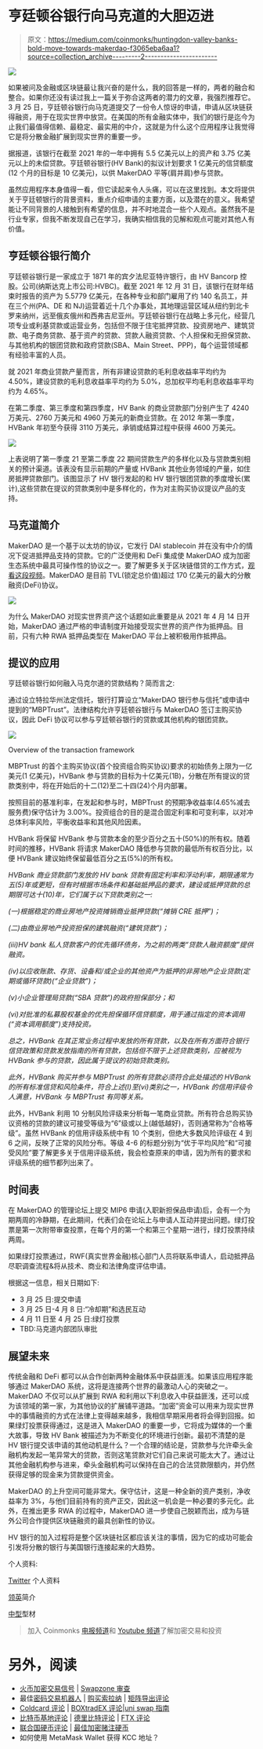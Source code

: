 # 亨廷顿谷银行向马克道的大胆迈进

> 原文：<https://medium.com/coinmonks/huntingdon-valley-banks-bold-move-towards-makerdao-f3065eba6aa1?source=collection_archive---------2----------------------->

![](img/b447bfcc01501b589d21dbfff5228377.png)

如果被问及金融或区块链最让我兴奋的是什么，我的回答是一样的，两者的融合和整合。如果你还没有读过我上一篇关于弥合这两者的潜力的文章，我强烈推荐它。3 月 25 日，亨廷顿谷银行向马克道提交了一份令人惊讶的申请，申请从区块链获得融资，用于在现实世界中放贷。在美国的所有金融实体中，我们的银行是迄今为止我们最值得信赖、最稳定、最实用的中介，这就是为什么这个应用程序让我觉得它是将分散金融扩展到现实世界的重要一步。

据报道，该银行在截至 2021 年的一年中拥有 5.5 亿美元以上的资产和 3.75 亿美元以上的未偿贷款。亨廷顿谷银行(HV Bank)的拟议计划要求 1 亿美元的信贷额度(12 个月的目标是 10 亿美元)，以供 MakerDAO 平等(肩并肩)参与贷款。

虽然应用程序本身值得一看，但它读起来令人头痛，可以在这里找到。本文将提供关于亨廷顿银行的背景资料，重点介绍申请的主要方面，以及潜在的意义。我希望能让不同背景的人接触到有希望的信息，并不时地混合一些个人观点。虽然我不是行业专家，但我不断发现自己在学习，我确实相信我的见解和观点可能对其他人有价值。

## 亨廷顿谷银行简介

亨廷顿谷银行是一家成立于 1871 年的宾夕法尼亚特许银行，由 HV Bancorp 控股。公司(纳斯达克上市公司:HVBC)。截至 2021 年 12 月 31 日，该银行在财年结束时报告的资产为 5.5779 亿美元，在各种专业和部门雇用了约 140 名员工，并在三个州(PA、DE 和 NJ)运营着近十几个办事处，其地理运营区域从纽约到北卡罗来纳州，远至俄亥俄州和西弗吉尼亚州。亨廷顿谷银行在战略上多元化，经营几项专业或利基贷款或运营业务，包括但不限于住宅抵押贷款、投资房地产、建筑贷款、电子商务贷款、基于资产的贷款、贷款人融资贷款、个人担保和无担保贷款、与其他机构的银团贷款和政府贷款(SBA、Main Street、PPP)，每个运营领域都有经验丰富的人员。

就 2021 年商业贷款产量而言，所有非建设贷款的毛利息收益率平均约为 4.50%，建设贷款的毛利息收益率平均约为 5.0%，总加权平均毛利息收益率平均约为 4.65%。

在第二季度、第三季度和第四季度，HV Bank 的商业贷款部门分别产生了 4240 万美元、2760 万美元和 4960 万美元的新商业贷款。在 2012 年第一季度，HVBank 年初至今获得 3110 万美元，承销或结算过程中获得 4600 万美元。

![](img/78f44e476b8ca521ebff6b7e2136f332.png)

上表说明了第一季度 21 至第二季度 22 期间贷款生产的多样化以及与贷款类别相关的预计渠道。该表没有显示前期的产量或 HVBank 其他业务领域的产量，如住房抵押贷款部门。该图显示了 HV 银行发起的和 HV 银行银团贷款的季度增长(累计),这些贷款在提议的贷款类别中是多样化的，作为对主购买协议提议产品的支持。

## 马克道简介

MakerDAO 是一个基于以太坊的协议，它发行 DAI stablecoin 并在没有中介的情况下促进抵押品支持的贷款。它的广泛使用和 DeFi 集成使 MakerDAO 成为加密生态系统中最具可操作性的协议之一。要了解更多关于区块链借贷的工作方式，[观看这段视频](https://www.youtube.com/watch?v=J9q8hkyy8oM)。MakerDAO 是目前 TVL(锁定总价值)超过 170 亿美元的最大的分散融资(DeFi)协议。

![](img/91824055f6096dfb0e4184ca206aa5dc.png)

为什么 MakerDAO 对现实世界资产这个话题如此重要是从 2021 年 4 月 14 日开始，MakerDAO 通过严格的申请制度开始接受现实世界的资产作为抵押品。目前，只有六种 RWA 抵押品类型在 MakerDAO 平台上被积极用作抵押品。

## 提议的应用

亨廷顿谷银行如何融入马克尔道的贷款结构？简而言之:

通过设立特拉华州法定信托，银行打算设立“MakerDAO 银行参与信托”或申请中提到的“MBPTrust”。法律结构允许亨廷顿谷银行与 MakerDAO 签订主购买协议，因此 DeFi 协议可以参与亨廷顿谷银行的贷款或其他机构的银团贷款。

![](img/2d343898c0b57dd5b95cc3b39702b76e.png)

Overview of the transaction framework

MBPTrust 的首个主购买协议(首个投资组合购买协议)要求的初始债务上限为一亿美元(1 亿美元)，HVBank 参与贷款的目标为十亿美元(1B)，分散在所有提议的贷款类别中，将在开始后的十二(12)至二十四(24)个月内部署。

按照目前的基准利率，在发起和参与时，MBPTrust 的预期净收益率(4.65%减去服务费)保守估计为 3.00%。投资组合的目的是混合固定利率和可变利率，以对冲总体利率风险，平衡收益率和其他风险因素。

HVBank 将保留 HVBank 参与贷款本金的至少百分之五十(50%)的所有权。随着时间的推移，HVBank 将请求 MakerDAO 降低参与贷款的最低所有权百分比，以便 HVBank 建议始终保留最低百分之五(5%)的所有权。

*HVBank 商业贷款部门发放的 HV bank 贷款有固定利率和浮动利率，期限通常为五(5)年或更短，但有时根据市场条件和基础抵押品的要求，建设或抵押贷款的总期限可达十(10)年，它们属于以下贷款类别之一:*

*(一)根据稳定的商业房地产投资摊销商业抵押贷款(“摊销 CRE 抵押”)；*

*(二)由商业房地产投资担保的建筑融资(“建筑贷款”)；*

*(iii)HV bank 私人贷款客户的优先循环债务，为之前的两类“贷款人融资额度”提供融资。*

*(iv)以应收账款、存货、设备和/或企业的其他资产为抵押的非房地产企业贷款(定期或循环贷款)(“企业贷款”)；*

*(v)小企业管理局贷款(“SBA 贷款”)的政府担保部分；和*

*(vi)对批准的私募股权基金的优先担保循环信贷额度，用于通过指定的资本调用(“资本调用额度”)支持投资。*

*总之，HVBank 在其正常业务过程中发放的所有贷款，以及在所有方面符合银行信贷政策和贷款发放指南的所有贷款，包括但不限于上述贷款类别，应被视为 HVBank 参与的贷款，因此属于提议的初始贷款类别。*

*此外，HVBank 购买并参与 MBPTrust 的所有贷款必须符合此处描述的 HVBank 的所有标准信贷和风险条件，符合上述(I)至(vi)类别之一，HVBank 的信用评级令人满意，HVBank 与 MBPTrust 有同等关系。*

此外，HVBank 利用 10 分制风险评级来分析每一笔商业贷款。所有符合总购买协议资格的贷款的建议可接受等级为“6”级或以上(越低越好)，否则通常称为“合格等级”。虽然 HVBank 的信用评级系统中有 10 个类别，但绝大多数风险评级在 4 到 6 之间，反映了正常的风险分布。等级 4-6 的标题分别为“优于平均风险”和“可接受风险”要了解更多关于信用评级系统，我会检查原来的申请，因为所有的要求和评级系统的细节都列出来了。

## 时间表

在 MakerDAO 的管理论坛上提交 MIP6 申请(入职新担保品申请)后，会有一个为期两周的冷静期，在此期间，代表们会在论坛上与申请人互动并提出问题。绿灯投票是第一次附带审查投票，在每个月的第一个和第三个星期一进行，绿灯投票持续两周。

如果绿灯投票通过，RWF(真实世界金融)核心部门人员将联系申请人，启动抵押品尽职调查流程&将从技术、商业和法律角度评估申请。

根据这一信息，相关日期如下:

*   3 月 25 日:提交申请
*   3 月 25 日-4 月 8 日:“冷却期”和选民互动
*   4 月 11 日至 4 月 25 日:绿灯投票
*   TBD:马克道内部团队审批

## 展望未来

传统金融和 DeFi 都可以从合作创新两种金融体系中获益匪浅。如果该应用程序能够通过 MakerDAO 系统，这将是连接两个世界的最激动人心的突破之一。MakerDAO 不仅可以从扩展到 RWA 和利用以下利息收入中获益匪浅，还可以成为该领域的第一家，为其他协议的扩展铺平道路。“加密”资金可以用来为现实世界中的事情融资的方式在法律上变得越来越多，我相信早期采用者将会得到回报。如果绿灯投票获得通过，这是进入 MakerDAO 的重要一步，它将成为媒体的一个重大故事，导致 HV Bank 被描述为为不断变化的环境进行创新。最初不清楚的是 HV 银行提交该申请的其他动机是什么？一个合理的结论是，贷款参与允许牵头金融机构发起一笔异常大的贷款，否则这笔贷款对它们自己来说可能太大了。通过让其他金融机构参与进来，牵头金融机构可以保持在自己的合法贷款限额内，并仍然获得足够的现金来为贷款提供资金。

MakerDAO 的上升空间可能非常大。保守估计，这是一种全新的资产类别，净收益率为 3%，与他们目前持有的资产正交，因此这一机会是一种必要的多元化。此外，在推出更多 RWA 的过程中，MakerDAO 进一步使自己脱颖而出，成为与链外公司合作提供区块链融资的最具创新性的协议。

HV 银行的加入过程将是整个区块链社区都应该关注的事情，因为它的成功可能会引发将分散的银行与美国银行连接起来的大趋势。

个人资料:

[Twitter](https://twitter.com/AltoGrayson) 个人资料

[领英](https://www.linkedin.com/in/grayson-alto-243bb21ba/)简介

[中型](http://graysonalto.medium.com/)型材

> 加入 Coinmonks [电报频道](https://t.me/coincodecap)和 [Youtube 频道](https://www.youtube.com/c/coinmonks/videos)了解加密交易和投资

# 另外，阅读

*   [火币加密交易信号](https://coincodecap.com/huobi-crypto-trading-signals) | [Swapzone 审查](/coinmonks/swapzone-review-crypto-exchange-data-aggregator-e0ad78e55ed7)
*   最佳[密码交易机器人](https://coincodecap.com/best-crypto-trading-bots) | [购买索拉纳](https://coincodecap.com/buy-solana) | [矩阵导出评论](https://coincodecap.com/matrixport-review)
*   [Coldcard 评论](https://coincodecap.com/coldcard-review) | [BOXtradEX 评论](https://coincodecap.com/boxtradex-review)|[uni swap 指南](https://coincodecap.com/uniswap)
*   [比特币基地评论](/coinmonks/coinbase-review-6ef4e0f56064) | [德里比特评论](/coinmonks/deribit-review-options-fees-apis-and-testnet-2ca16c4bbdb2) | [FTX 评论](/coinmonks/ftx-crypto-exchange-review-53664ac1198f)
*   [联合国硬币评论](https://coincodecap.com/unocoin-review) | [最佳加密赌注硬币](https://coincodecap.com/best-crypto-staking-coins)
*   如何使用 MetaMask Wallet 获得 KCC 地址？